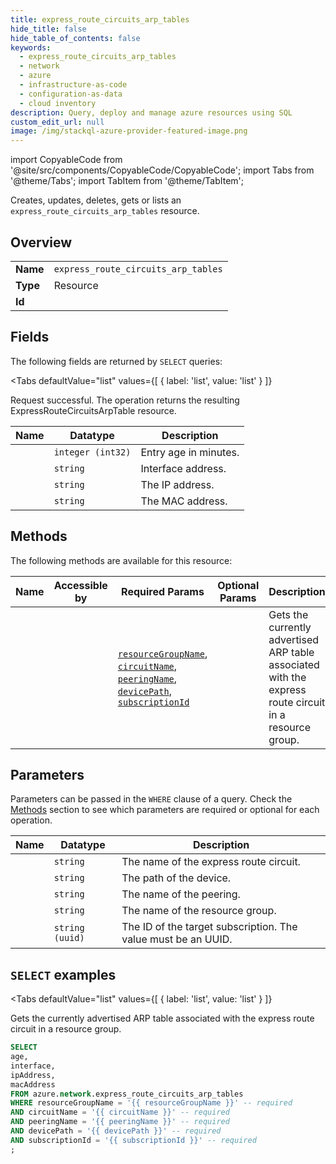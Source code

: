 ```yaml
--- 
title: express_route_circuits_arp_tables
hide_title: false
hide_table_of_contents: false
keywords:
  - express_route_circuits_arp_tables
  - network
  - azure
  - infrastructure-as-code
  - configuration-as-data
  - cloud inventory
description: Query, deploy and manage azure resources using SQL
custom_edit_url: null
image: /img/stackql-azure-provider-featured-image.png
---
```


import CopyableCode from '@site/src/components/CopyableCode/CopyableCode';
import Tabs from '@theme/Tabs';
import TabItem from '@theme/TabItem';

Creates, updates, deletes, gets or lists an <code>express_route_circuits_arp_tables</code> resource.

## Overview
<table><tbody>
<tr><td><b>Name</b></td><td><code>express_route_circuits_arp_tables</code></td></tr>
<tr><td><b>Type</b></td><td>Resource</td></tr>
<tr><td><b>Id</b></td><td><CopyableCode code="azure.network.express_route_circuits_arp_tables" /></td></tr>
</tbody></table>

## Fields

The following fields are returned by `SELECT` queries:

<Tabs
    defaultValue="list"
    values={[
        { label: 'list', value: 'list' }
    ]}
>
<TabItem value="list">

Request successful. The operation returns the resulting ExpressRouteCircuitsArpTable resource.

<table>
<thead>
    <tr>
    <th>Name</th>
    <th>Datatype</th>
    <th>Description</th>
    </tr>
</thead>
<tbody>
<tr>
    <td><CopyableCode code="age" /></td>
    <td><code>integer (int32)</code></td>
    <td>Entry age in minutes.</td>
</tr>
<tr>
    <td><CopyableCode code="interface" /></td>
    <td><code>string</code></td>
    <td>Interface address.</td>
</tr>
<tr>
    <td><CopyableCode code="ipAddress" /></td>
    <td><code>string</code></td>
    <td>The IP address.</td>
</tr>
<tr>
    <td><CopyableCode code="macAddress" /></td>
    <td><code>string</code></td>
    <td>The MAC address.</td>
</tr>
</tbody>
</table>
</TabItem>
</Tabs>

## Methods

The following methods are available for this resource:

<table>
<thead>
    <tr>
    <th>Name</th>
    <th>Accessible by</th>
    <th>Required Params</th>
    <th>Optional Params</th>
    <th>Description</th>
    </tr>
</thead>
<tbody>
<tr>
    <td><a href="#list"><CopyableCode code="list" /></a></td>
    <td><CopyableCode code="select" /></td>
    <td><a href="#parameter-resourceGroupName"><code>resourceGroupName</code></a>, <a href="#parameter-circuitName"><code>circuitName</code></a>, <a href="#parameter-peeringName"><code>peeringName</code></a>, <a href="#parameter-devicePath"><code>devicePath</code></a>, <a href="#parameter-subscriptionId"><code>subscriptionId</code></a></td>
    <td></td>
    <td>Gets the currently advertised ARP table associated with the express route circuit in a resource group.</td>
</tr>
</tbody>
</table>

## Parameters

Parameters can be passed in the `WHERE` clause of a query. Check the [Methods](#methods) section to see which parameters are required or optional for each operation.

<table>
<thead>
    <tr>
    <th>Name</th>
    <th>Datatype</th>
    <th>Description</th>
    </tr>
</thead>
<tbody>
<tr id="parameter-circuitName">
    <td><CopyableCode code="circuitName" /></td>
    <td><code>string</code></td>
    <td>The name of the express route circuit.</td>
</tr>
<tr id="parameter-devicePath">
    <td><CopyableCode code="devicePath" /></td>
    <td><code>string</code></td>
    <td>The path of the device.</td>
</tr>
<tr id="parameter-peeringName">
    <td><CopyableCode code="peeringName" /></td>
    <td><code>string</code></td>
    <td>The name of the peering.</td>
</tr>
<tr id="parameter-resourceGroupName">
    <td><CopyableCode code="resourceGroupName" /></td>
    <td><code>string</code></td>
    <td>The name of the resource group.</td>
</tr>
<tr id="parameter-subscriptionId">
    <td><CopyableCode code="subscriptionId" /></td>
    <td><code>string (uuid)</code></td>
    <td>The ID of the target subscription. The value must be an UUID.</td>
</tr>
</tbody>
</table>

## `SELECT` examples

<Tabs
    defaultValue="list"
    values={[
        { label: 'list', value: 'list' }
    ]}
>
<TabItem value="list">

Gets the currently advertised ARP table associated with the express route circuit in a resource group.

```sql
SELECT
age,
interface,
ipAddress,
macAddress
FROM azure.network.express_route_circuits_arp_tables
WHERE resourceGroupName = '{{ resourceGroupName }}' -- required
AND circuitName = '{{ circuitName }}' -- required
AND peeringName = '{{ peeringName }}' -- required
AND devicePath = '{{ devicePath }}' -- required
AND subscriptionId = '{{ subscriptionId }}' -- required
;
```
</TabItem>
</Tabs>
